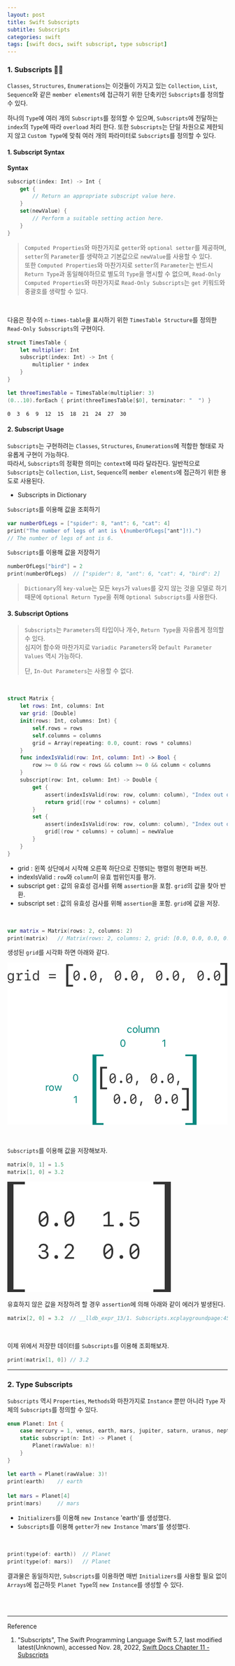 ```yaml
---
layout: post
title: Swift Subscripts
subtitle: Subscripts
categories: swift
tags: [swift docs, swift subscript, type subscript]
---
```


### 1. Subscripts 👩‍💻

`Classes`, `Structures`, `Enumerations`는 이것들이 가지고 있는 `Collection`, `List`, `Sequence`와 같은 
`member elements`에 접근하기 위한 단축키인 `Subscripts`를 정의할 수 있다.

하나의 `Type`에 여러 개의 `Subscripts`를 정의할 수 있으며, `Subscripts`에 전달하는 `index`의 `Type`에 따라 
`overload` 처리 한다. 또한 `Subscripts`는 단일 차원으로 제한되지 않고 `Custom Type`에 맞춰 여러 개의 파라미터로 
`Subscripts`를 정의할 수 있다.

#### 1. Subscript Syntax

__Syntax__

```swift
subscript(index: Int) -> Int {
    get {
        // Return an appropriate subscript value here.
    }
    set(newValue) {
        // Perform a suitable setting action here.
    }
}
```

> `Computed Properties`와 마찬가지로 `getter`와 `optional setter`를 제공하며, `setter`의 `Parameter`를 
> 생략하고 기본값으로 `newValue`를 사용할 수 있다.   
> 또한 `Computed Properties`와 마찬가지로 `setter`의 `Parameter`는 반드시 `Return Type`과 동일해야하므로 
> 별도의 `Type`을 명시할 수 없으며, `Read-Only Computed Properties`와 마찬가지로 `Read-Only Subscripts`는 
> `get` 키워드와 중괄호를 생략할 수 있다.

<br>

다음은 정수의 `n-times-table`을 표시하기 위한 `TimesTable Structure`를 정의한 `Read-Only Subsscripts`의 
구현이다.

```swift
struct TimesTable {
    let multiplier: Int
    subscript(index: Int) -> Int {
        multiplier * index
    }
}
```

```swift
let threeTimesTable = TimesTable(multiplier: 3)
(0...10).forEach { print(threeTimesTable[$0], terminator: "  ") }
```

```console
0  3  6  9  12  15  18  21  24  27  30  
```

#### 2. Subscript Usage

`Subscripts`는 구현하려는 `Classes`, `Structures`, `Enumerations`에 적합한 형태로 자유롭게 구현이 가능하다.   
따라서, `Subscripts`의 정확한 의미는 `context`에 따라 달라진다. 일반적으로 `Subscripts`는 `Collection`, `List`, 
`Sequence`의 `member elements`에 접근하기 위한 용도로 사용된다.

- Subscripts in Dictionary

`Subscripts`를 이용해 값을 조회하기

```swift
var numberOfLegs = ["spider": 8, "ant": 6, "cat": 4]
print("The number of legs of ant is \(numberOfLegs["ant"]!).")
// The number of legs of ant is 6.
```

`Subscripts`를 이용해 값을 저장하기

```swift
numberOfLegs["bird"] = 2
print(numberOfLegs)  // ["spider": 8, "ant": 6, "cat": 4, "bird": 2]
```

> `Dictionary`의 `key-value`는 모든 `keys`가 `values`를 갖지 않는 것을 모델로 하기 때문에 
> `Optional Return Type`을 취해 `Optional Subscripts`를 사용한다.

#### 3. Subscript Options

> `Subscripts`는 `Parameters`의 타입이나 개수, `Return Type`을 자유롭게 정의할 수 있다.  
> 심지어 함수와 마찬가지로 `Variadic Parameters`와 `Default Parameter Values` 역시 가능하다.
> 
> 단, `In-Out Parameters`는 사용할 수 없다.

<br>

```swift
struct Matrix {
    let rows: Int, columns: Int
    var grid: [Double]
    init(rows: Int, columns: Int) {
        self.rows = rows
        self.columns = columns
        grid = Array(repeating: 0.0, count: rows * columns)
    }
    func indexIsValid(row: Int, column: Int) -> Bool {
        row >= 0 && row < rows && column >= 0 && column < columns
    }
    subscript(row: Int, column: Int) -> Double {
        get {
            assert(indexIsValid(row: row, column: column), "Index out of range")
            return grid[(row * columns) + column]
        }
        set {
            assert(indexIsValid(row: row, column: column), "Index out of range")
            grid[(row * columns) + column] = newValue
        }
    }
}
```

- grid : 왼쪽 상단에서 시작해 오른쪽 하단으로 진행되는 행렬의 평면화 버전.
- indexIsValid : `row`와 `column`이 유효 범위인지를 평가.
- subscript get : 값의 유효성 검사를 위해 `assertion`을 포함. `grid`의 값을 찾아 반환.
- subscript set : 값의 유효성 검사를 위해 `assertion`을 포함. `grid`에 값을 저장.

<br>

```swift
var matrix = Matrix(rows: 2, columns: 2)
print(matrix)   // Matrix(rows: 2, columns: 2, grid: [0.0, 0.0, 0.0, 0.0])
```

생성된 `grid`를 시각화 하면 아래와 같다.

![SubscriptMatrix01](/assets/images/posts/2022-11-28-subscripts/subscriptMatrix01_2x.png)

<br>

`Subscripts`를 이용해 값을 저장해보자.

```swift
matrix[0, 1] = 1.5
matrix[1, 0] = 3.2
```

![SubscriptMatrix02](/assets/images/posts/2022-11-28-subscripts/subscriptMatrix02_2x.png)


유효하지 않은 값을 저장하려 할 경우 `assertion`에 의해 아래와 같이 에러가 발생된다.

```swift
matrix[2, 0] = 3.2  // __lldb_expr_13/1. Subscripts.xcplaygroundpage:45: Assertion failed: Index out of range
```

<br>

이제 위에서 저장한 데이터를 `Subscripts`를 이용해 조회해보자.

```swift
print(matrix[1, 0]) // 3.2
```

---

### 2. Type Subscripts

`Subscripts` 역시 `Properties`, `Methods`와 마찬가지로 `Instance` 뿐만 아니라 `Type` 자체의 
`Subscripts`를 정의할 수 있다.

```swift
enum Planet: Int {
    case mercury = 1, venus, earth, mars, jupiter, saturn, uranus, neptune
    static subscript(n: Int) -> Planet {
        Planet(rawValue: n)!
    }
}
```

```swift
let earth = Planet(rawValue: 3)!
print(earth)    // earth

let mars = Planet[4]
print(mars)     // mars
```

- `Initializers`를 이용해 `new Instance` 'earth'를 생성했다.  
- `Subscripts`를 이용해 `getter`가 `new Instance` 'mars'를 생성했다.

<br>

```swift
print(type(of: earth))  // Planet
print(type(of: mars))   // Planet
```

결과물은 동일하지만, `Subscripts`를 이용하면 매번 `Initializers`를 사용할 필요 없이 `Arrays`에 접근하듯 
`Planet Type`의 `new Instance`를 생성할 수 있다.

<br><br>

---
Reference

1. "Subscripts", The Swift Programming Language Swift 5.7, last modified latest(Unknown), accessed Nov. 28, 2022, [Swift Docs Chapter 11 - Subscripts](https://docs.swift.org/swift-book/LanguageGuide/Subscripts.html)